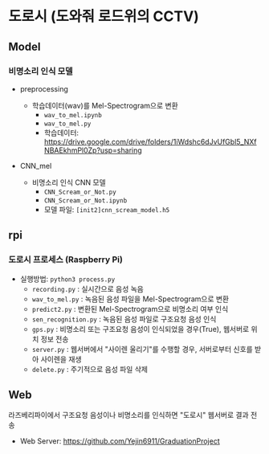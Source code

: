 # 도로시 (도와줘 로드위의 CCTV)

## Model

### 비명소리 인식 모델

* preprocessing
  * 학습데이터(wav)를 Mel-Spectrogram으로 변환
    * `wav_to_mel.ipynb`
    * `wav_to_mel.py`
    * 학습데이터: https://drive.google.com/drive/folders/1iWdshc6dJvUfGbl5_NXfNBAEkhmPl0Zp?usp=sharing

* CNN_mel
  * 비명소리 인식 CNN 모델
    * `CNN_Scream_or_Not.py`
    * `CNN_Scream_or_Not.ipynb`
    * 모델 파일: `[init2]cnn_scream_model.h5`  





## rpi

### 도로시 프로세스 (Raspberry Pi)

* 실행방법:   `python3 process.py`
  * `recording.py` : 실시간으로 음성 녹음
  * `wav_to_mel.py` : 녹음된 음성 파일을 Mel-Spectrogram으로 변환
  * `predict2.py` : 변환된 Mel-Spectrogram으로 비명소리 여부 인식
  * `sen_recognition.py` : 녹음된 음성 파일로 구조요청 음성 인식
  * `gps.py` : 비명소리 또는 구조요청 음성이 인식되었을 경우(True), 웹서버로 위치 정보 전송
  * `server.py` : 웹서버에서 "사이렌 울리기"를 수행할 경우, 서버로부터 신호를 받아 사이렌을 재생
  * `delete.py` : 주기적으로 음성 파일 삭제





## Web

라즈베리파이에서 구조요청 음성이나 비명소리를 인식하면 "도로시" 웹서버로 결과 전송

* Web Server: https://github.com/Yejin6911/GraduationProject
